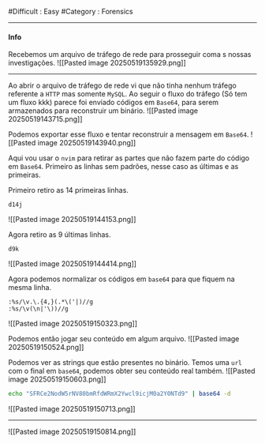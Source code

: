 #Difficult : Easy #Category : Forensics
***
#### Info
Recebemos um arquivo de tráfego de rede para prosseguir coma s nossas investigações.
![[Pasted image 20250519135929.png]]
***
Ao abrir o arquivo de tráfego de rede vi que não tinha nenhum tráfego referente a `HTTP` mas somente `MySQL`. Ao seguir o fluxo do tráfego (Só tem um fluxo kkk) parece foi enviado códigos em `Base64`, para serem armazenados para reconstruir um binário.
![[Pasted image 20250519143715.png]]

Podemos exportar esse fluxo e tentar reconstruir a mensagem em `Base64`.
![[Pasted image 20250519143940.png]]

Aqui vou usar o `nvim` para retirar as partes que não fazem parte do código em `Base64`. Primeiro as linhas sem padrões, nesse caso as últimas e as primeiras.

Primeiro retiro as 14 primeiras linhas.
```nvim
d14j
```
![[Pasted image 20250519144153.png]]

Agora retiro as 9 últimas linhas.
```nvim
d9k
```
![[Pasted image 20250519144414.png]]

Agora podemos normalizar os códigos em `base64` para que fiquem na mesma linha.
```nvim
:%s/\v.\.{4,}(.*\('|)//g
:%s/\v(\n|'\))//g
```
![[Pasted image 20250519150323.png]]

Podemos então jogar seu conteúdo em algum arquivo.
![[Pasted image 20250519150524.png]]

Podemos ver as strings que estão presentes no binário. Temos uma `url` com o final em `base64`, podemos obter seu conteúdo real também.
![[Pasted image 20250519150603.png]]

```sh
echo "SFRCe2NodW5rNV80bmRfdWRmX2Ywcl9icjM0a2Y0NTd9" | base64 -d
```
![[Pasted image 20250519150713.png]]
***
![[Pasted image 20250519150814.png]]